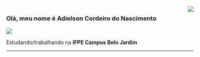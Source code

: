 <img align='right' src="https://github-readme-stats.vercel.app/api?username=Adielson-Cordeiro&show_icons=true&title_color=3cb371&text_color=2a107a&icon_color=c76300&bg_color=79e76e&cache_seconds=2300">

### Olá, meu nome é Adielson Cordeiro do Nascimento

<img src="https://img.shields.io/static/v1?label=Overview&message=SEUNOME&color=f8efd4&style=for-the-badge&logo=GitHub">

<p>

Estudando/trabalhando na **IFPE Campus Belo Jardim**<br/>


</p>
<hr>
